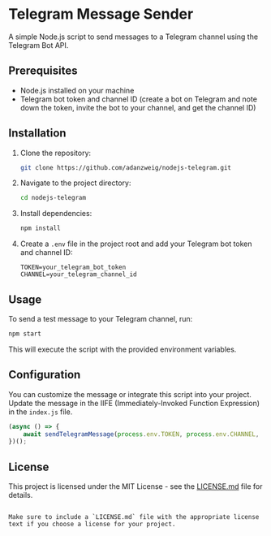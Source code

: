 # Telegram Message Sender

A simple Node.js script to send messages to a Telegram channel using the Telegram Bot API.

## Prerequisites

- Node.js installed on your machine
- Telegram bot token and channel ID (create a bot on Telegram and note down the token, invite the bot to your channel, and get the channel ID)

## Installation

1. Clone the repository:

   ```bash
   git clone https://github.com/adanzweig/nodejs-telegram.git
   ```

2. Navigate to the project directory:

   ```bash
   cd nodejs-telegram
   ```

3. Install dependencies:

   ```bash
   npm install
   ```

4. Create a `.env` file in the project root and add your Telegram bot token and channel ID:

   ```plaintext
   TOKEN=your_telegram_bot_token
   CHANNEL=your_telegram_channel_id
   ```

## Usage

To send a test message to your Telegram channel, run:

```bash
npm start
```

This will execute the script with the provided environment variables.

## Configuration

You can customize the message or integrate this script into your project. Update the message in the IIFE (Immediately-Invoked Function Expression) in the `index.js` file.

```javascript
(async () => {
    await sendTelegramMessage(process.env.TOKEN, process.env.CHANNEL, 'Your custom message here');
})();
```

## License

This project is licensed under the MIT License - see the [LICENSE.md](LICENSE.md) file for details.
```

Make sure to include a `LICENSE.md` file with the appropriate license text if you choose a license for your project.